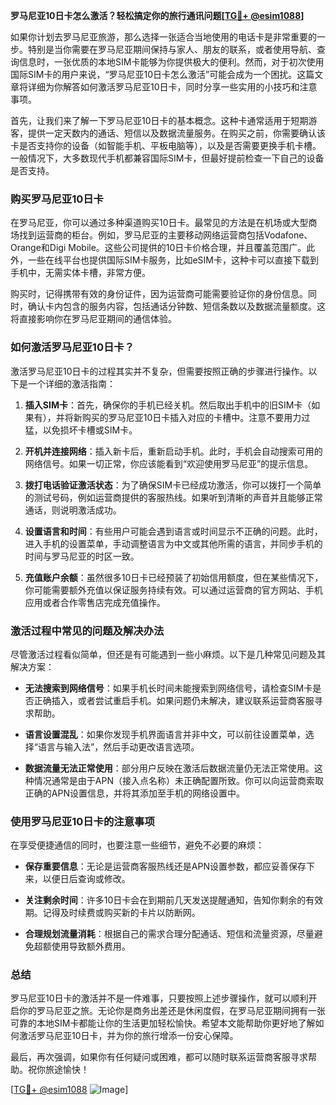 **罗马尼亚10日卡怎么激活？轻松搞定你的旅行通讯问题[[TG💪+ @esim1088](https://t.me/s/esim1088)]**

如果你计划去罗马尼亚旅游，那么选择一张适合当地使用的电话卡是非常重要的一步。特别是当你需要在罗马尼亚期间保持与家人、朋友的联系，或者使用导航、查询信息时，一张优质的本地SIM卡能够为你提供极大的便利。然而，对于初次使用国际SIM卡的用户来说，“罗马尼亚10日卡怎么激活”可能会成为一个困扰。这篇文章将详细为你解答如何激活罗马尼亚10日卡，同时分享一些实用的小技巧和注意事项。

首先，让我们来了解一下罗马尼亚10日卡的基本概念。这种卡通常适用于短期游客，提供一定天数内的通话、短信以及数据流量服务。在购买之前，你需要确认该卡是否支持你的设备（如智能手机、平板电脑等），以及是否需要更换手机卡槽。一般情况下，大多数现代手机都兼容国际SIM卡，但最好提前检查一下自己的设备是否支持。

### 购买罗马尼亚10日卡

在罗马尼亚，你可以通过多种渠道购买10日卡。最常见的方法是在机场或大型商场找到运营商的柜台。例如，罗马尼亚的主要移动网络运营商包括Vodafone、Orange和Digi Mobile。这些公司提供的10日卡价格合理，并且覆盖范围广。此外，一些在线平台也提供国际SIM卡服务，比如eSIM卡，这种卡可以直接下载到手机中，无需实体卡槽，非常方便。

购买时，记得携带有效的身份证件，因为运营商可能需要验证你的身份信息。同时，确认卡内包含的服务内容，包括通话分钟数、短信条数以及数据流量额度。这将直接影响你在罗马尼亚期间的通信体验。

### 如何激活罗马尼亚10日卡？

激活罗马尼亚10日卡的过程其实并不复杂，但需要按照正确的步骤进行操作。以下是一个详细的激活指南：

1. **插入SIM卡**：首先，确保你的手机已经关机。然后取出手机中的旧SIM卡（如果有），并将新购买的罗马尼亚10日卡插入对应的卡槽中。注意不要用力过猛，以免损坏卡槽或SIM卡。

2. **开机并连接网络**：插入新卡后，重新启动手机。此时，手机会自动搜索可用的网络信号。如果一切正常，你应该能看到“欢迎使用罗马尼亚”的提示信息。

3. **拨打电话验证激活状态**：为了确保SIM卡已经成功激活，你可以拨打一个简单的测试号码，例如运营商提供的客服热线。如果听到清晰的声音并且能够正常通话，则说明激活成功。

4. **设置语言和时间**：有些用户可能会遇到语言或时间显示不正确的问题。此时，进入手机的设置菜单，手动调整语言为中文或其他所需的语言，并同步手机的时间与罗马尼亚的时区一致。

5. **充值账户余额**：虽然很多10日卡已经预装了初始信用额度，但在某些情况下，你可能需要额外充值以保证服务持续有效。可以通过运营商的官方网站、手机应用或者合作零售店完成充值操作。

### 激活过程中常见的问题及解决办法

尽管激活过程看似简单，但还是有可能遇到一些小麻烦。以下是几种常见问题及其解决方案：

- **无法搜索到网络信号**：如果手机长时间未能搜索到网络信号，请检查SIM卡是否正确插入，或者尝试重启手机。如果问题仍未解决，建议联系运营商客服寻求帮助。

- **语言设置混乱**：如果你发现手机界面语言并非中文，可以前往设置菜单，选择“语言与输入法”，然后手动更改语言选项。

- **数据流量无法正常使用**：部分用户反映在激活后数据流量仍无法正常使用。这种情况通常是由于APN（接入点名称）未正确配置所致。你可以向运营商索取正确的APN设置信息，并将其添加至手机的网络设置中。

### 使用罗马尼亚10日卡的注意事项

在享受便捷通信的同时，也要注意一些细节，避免不必要的麻烦：

- **保存重要信息**：无论是运营商客服热线还是APN设置参数，都应妥善保存下来，以便日后查询或修改。

- **关注剩余时间**：许多10日卡会在到期前几天发送提醒通知，告知你剩余的有效期。记得及时续费或购买新的卡片以防断网。

- **合理规划流量消耗**：根据自己的需求合理分配通话、短信和流量资源，尽量避免超额使用导致额外费用。

### 总结

罗马尼亚10日卡的激活并不是一件难事，只要按照上述步骤操作，就可以顺利开启你的罗马尼亚之旅。无论你是商务出差还是休闲度假，在罗马尼亚期间拥有一张可靠的本地SIM卡都能让你的生活更加轻松愉快。希望本文能帮助你更好地了解如何激活罗马尼亚10日卡，并为你的旅行增添一份安心保障。

最后，再次强调，如果你有任何疑问或困难，都可以随时联系运营商客服寻求帮助。祝你旅途愉快！

[[TG💪+ @esim1088](https://t.me/s/esim1088) ![Image](https://i.postimg.cc/4NQfJmqS/Snipaste-2025-05-13-00-14-12.png)]